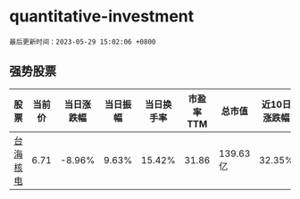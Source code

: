 # quantitative-investment

`最后更新时间：2023-05-29 15:02:06 +0800`

## 强势股票

|股票|当前价|当日涨跌幅|当日振幅|当日换手率|市盈率TTM|总市值|近10日涨跌幅|
|----|----|----|----|----|----|----|----|
|[台海核电](https://xueqiu.com/S/SZ002366)|6.71|-8.96%|9.63%|15.42%|31.86|139.63亿|32.35%|
